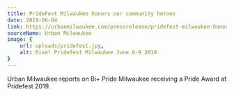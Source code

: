 ```yaml
---
title: PrideFest Milwaukee honors our community heroes
date: 2019-06-04
link: https://urbanmilwaukee.com/pressrelease/pridefest-milwaukee-honors-our-community-heroes/
sourceName: Urban Milwaukee
image: {
    url: uploads/pridefest.jpg,
    alt: Rise! Pridefest Milwaukee June 6-9 2019
}
---
```


Urban Milwaukee reports on Bi+ Pride Milwaukee receiving a Pride Award at Pridefest 2019.
